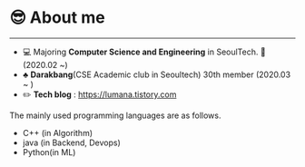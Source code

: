 # :sunglasses: About me

----------------------

* 💻 Majoring **Computer Science and Engineering** in SeoulTech. 🏫 (2020.02 ~)
* ♣️ **Darakbang**(CSE Academic club in Seoultech) 30th member (2020.03 ~ )
* ✏️ **Tech blog** : https://lumana.tistory.com

The mainly used programming languages are as follows.
* C++ (in Algorithm)
* java (in Backend, Devops)
* Python(in ML)
